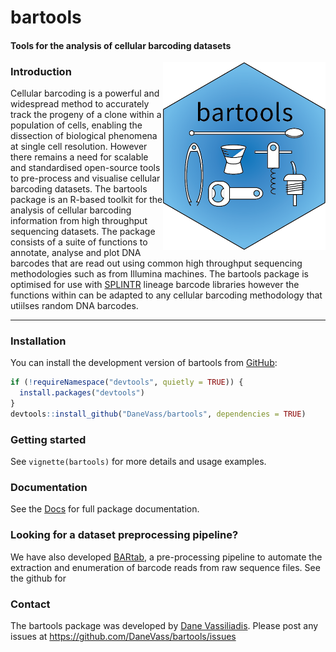 
<!-- README.md is generated from README.Rmd. Please edit that file -->

# bartools

#### Tools for the analysis of cellular barcoding datasets

<img src="man/figures/bartools_logo.png" align="right" width="260"/>

### Introduction

Cellular barcoding is a powerful and widespread method to accurately
track the progeny of a clone within a population of cells, enabling the
dissection of biological phenomena at single cell resolution. However
there remains a need for scalable and standardised open-source tools to
pre-process and visualise cellular barcoding datasets. The bartools
package is an R-based toolkit for the analysis of cellular barcoding
information from high throughput sequencing datasets. The package
consists of a suite of functions to annotate, analyse and plot DNA
barcodes that are read out using common high throughput sequencing
methodologies such as from Illumina machines. The bartools package is
optimised for use with
[SPLINTR](https://www.nature.com/articles/s41586-021-04206-7) lineage
barcode libraries however the functions within can be adapted to any
cellular barcoding methodology that utiilses random DNA barcodes.

<!-- badges: start -->
<!-- badges: end -->

------------------------------------------------------------------------

### Installation

You can install the development version of bartools from
[GitHub](https://github.com/):

``` r
if (!requireNamespace("devtools", quietly = TRUE)) {
  install.packages("devtools")
}
devtools::install_github("DaneVass/bartools", dependencies = TRUE)
```

### Getting started

See `vignette(bartools)` for more details and usage examples.

### Documentation

See the [Docs](https://danevass.github.io/bartools/) for full package
documentation.

### Looking for a dataset preprocessing pipeline?

We have also developed [BARtab](https://github.com/DaneVass/BARtab), a
pre-processing pipeline to automate the extraction and enumeration of
barcode reads from raw sequence files. See the github for

### Contact

The bartools package was developed by [Dane
Vassiliadis](https://findanexpert.unimelb.edu.au/profile/366000-dane-vassiliadis).
Please post any issues at <https://github.com/DaneVass/bartools/issues>
